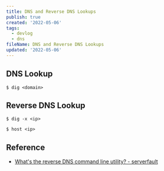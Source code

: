 ```yaml
---
title: DNS and Reverse DNS Lookups
publish: true
created: '2022-05-06'
tags:
  - devlog
  - dns
fileName: DNS and Reverse DNS Lookups
updated: '2022-05-06'
---
```


## DNS Lookup

```shell
$ dig <domain>
```

## Reverse DNS Lookup

```shell
$ dig -x <ip>
```

```shell
$ host <ip>
```

## Reference

- [What's the reverse DNS command line utility? - serverfault](https://serverfault.com/questions/7056/whats-the-reverse-dns-command-line-utility)

